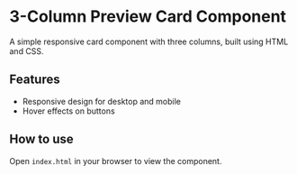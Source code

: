 # 3-Column Preview Card Component

A simple responsive card component with three columns, built using HTML and CSS.

## Features

- Responsive design for desktop and mobile
- Hover effects on buttons

## How to use

Open `index.html` in your browser to view the component.
